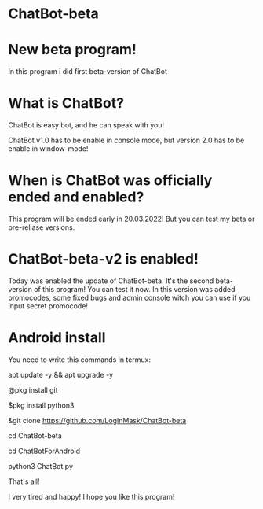 # ChatBot-beta

# New beta program!

In this program i did first beta-version of ChatBot

# What is ChatBot?

ChatBot is easy bot, and he can speak with you!

ChatBot v1.0 has to be enable in console mode, but
version 2.0 has to be enable in window-mode!

# When is ChatBot was officially ended and enabled?

This program will be ended early in 20.03.2022!
But you can test my beta or pre-reliase versions.

# ChatBot-beta-v2 is enabled!
Today was enabled the update of ChatBot-beta.
It's the second beta-version of this program!
You can test it now.
In this version was added promocodes, some fixed bugs
and admin console witch you can use if you input secret promocode!

# Android install
You need to write this commands in termux:

apt update -y && apt upgrade -y

@pkg install git

$pkg install python3

&git clone https://github.com/LogInMask/ChatBot-beta

cd ChatBot-beta

cd ChatBotForAndroid

python3 ChatBot.py

That's all!

I very tired and happy!
I hope you like this program!

